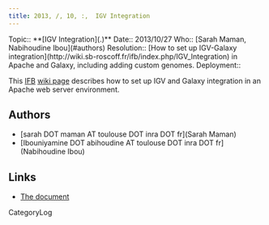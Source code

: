 ```yaml
---
title: 2013, /, 10, :,  IGV Integration
---
```





<div class='logbox'>
 Topic:: **[IGV Integration](.)**
 Date:: 2013/10/27
 Who:: [Sarah Maman, Nabihoudine Ibou](#authors)
 Resolution:: [How to set up IGV-Galaxy integration](http://wiki.sb-roscoff.fr/ifb/index.php/IGV_Integration) in Apache and Galaxy, including adding custom genomes.
 Deployment:: 
</div>

This [IFB](http://www.renabi.fr/) [wiki page](http://wiki.sb-roscoff.fr/ifb/index.php/IGV_Integration) describes how to set up IGV and Galaxy integration in an Apache web server environment.

## Authors

* [sarah DOT maman AT toulouse DOT inra DOT fr](Sarah Maman)
* [Ibouniyamine DOT abihoudine AT toulouse DOT inra DOT fr](Nabihoudine Ibou)

## Links

* [The document](http://wiki.sb-roscoff.fr/ifb/index.php/IGV_Integration)

CategoryLog
